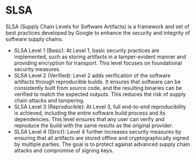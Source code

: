 # SLSA
SLSA (Supply Chain Levels for Software Artifacts) is a framework and set of best practices developed by Google to enhance the security and integrity of software supply chains.

- SLSA Level 1 (Basic):
At Level 1, basic security practices are implemented, such as storing artifacts in a tamper-evident manner and providing encryption for transport. This level focuses on foundational security measures.
- SLSA Level 2 (Verified):
Level 2 adds verification of the software artifacts through reproducible builds. It ensures that software can be consistently built from source code, and the resulting binaries can be verified to match the expected outputs. This reduces the risk of supply chain attacks and tampering.
- SLSA Level 3 (Reproducible):
At Level 3, full end-to-end reproducibility is achieved, including the entire software build process and its dependencies. This level ensures that any user can verify and reproduce the build with the same results as the original provider.
- SLSA Level 4 (Strict):
Level 4 further increases security measures by ensuring that all artifacts are stored offline and cryptographically signed by multiple parties. The goal is to protect against advanced supply chain attacks and compromise of signing keys.

